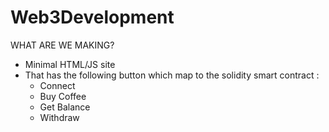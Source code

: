 # Web3Development
WHAT ARE WE MAKING?
- Minimal HTML/JS site
- That has the following button which map to the solidity smart contract :
    - Connect
    - Buy Coffee
    - Get Balance
    - Withdraw
